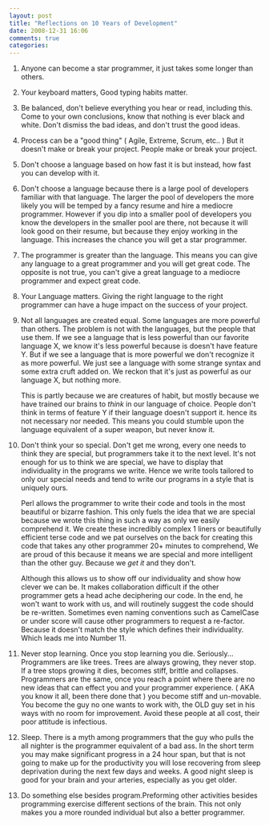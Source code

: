 ```yaml
---
layout: post
title: "Reflections on 10 Years of Development"
date: 2008-12-31 16:06
comments: true
categories: 
---
```


1. Anyone can become a star programmer, it just takes some longer than others.

2. Your keyboard matters, Good typing habits matter.

3. Be balanced, don't believe everything you hear or read, including this. Come
    to your own conclusions, know that nothing is ever black and white. Don't
    dismiss the bad ideas, and don't trust the good ideas.  <!-- more -->

4. Process can be a "good thing" ( Agile, Extreme, Scrum, etc.. ) But it
    doesn't make or break your project. People make or break your project.

5. Don't choose a language based on how fast it is but instead, how fast you
    can develop with it.

6. Don't choose a language because there is a large pool of developers familiar
    with that language. The larger the pool of developers the more likely you will
    be temped by a fancy resume and hire a mediocre programmer. However if you dip
    into a smaller pool of developers you know the developers in the smaller pool
    are there, not because it will look good on their resume, but because they
    enjoy working in the language. This increases the chance you will get a star
    programmer.

7. The programmer is greater than the language. This means you can give any
    language to a great programmer and you will get great code. The opposite is not
    true, you can't give a great language to a mediocre programmer and expect great
    code.

8. Your Language matters. Giving the right language to the right programmer can
    have a huge impact on the success of your project.

9. Not all languages are created equal. Some languages are more powerful than
    others. The problem is not with the languages, but the people that use them. If
    we see a language that is less powerful than our favorite language X, we know
    it's less powerful because is doesn't have feature Y. But if we see a language
    that is more powerful we don't recognize it as more powerful. We just see a
    language with some strange syntax and some extra cruft added on. We reckon that
    it's just as powerful as our language X, but nothing more.

    This is partly because we are creatures of habit, but mostly because we have
    trained our brains to *think* in our language of choice. People don't think in
    terms of feature Y if their language doesn't support it. hence its not
    necessary nor needed. This means you could stumble upon the language equivalent
    of a super weapon, but never know it.

10. Don't think your so special. Don't get me wrong, every one needs to think
    they are special, but programmers take it to the next level. It's not enough
    for us to think we are special, we have to display that individuality in the
    programs we write. Hence we write tools tailored to only our special needs and
    tend to write our programs in a style that is uniquely ours.

    Perl allows the programmer to write their code and tools in the most beautiful
    or bizarre fashion. This only fuels the idea that we are special because we
    wrote this thing in such a way as only we easily comprehend it. We create these
    incredibly complex 1 liners or beautifully efficient terse code and we pat
    ourselves on the back for creating this code that takes any other programmer
    20+ minutes to comprehend, We are proud of this because it means we are special
    and more intelligent than the other guy. Because we *get it* and they don't.

    Although this allows us to show off our individuality and show how clever we
    can be. It makes collaboration difficult if the other programmer gets a head
    ache deciphering our code. In the end, he won't want to work with us, and will
    routinely suggest the code should be re-written. Sometimes even naming
    conventions such as CamelCase or under score will cause other programmers to
    request a re-factor. Because it doesn't match the style which defines their
    individuality. Which leads me into Number 11.

11. Never stop learning. Once you stop learning you die. Seriously...
    Programmers are like trees. Trees are always growing, they never stop. If a
    tree stops growing it dies, becomes stiff, brittle and collapses. Programmers
    are the same, once you reach a point where there are no new ideas that can
    effect you and your programmer experience. ( AKA you know it all, been there
    done that ) you become stiff and un-movable. You become the guy no one wants to
    work with, the OLD guy set in his ways with no room for improvement. Avoid
    these people at all cost, their poor attitude is infectious.

12. Sleep. There is a myth among programmers that the guy who pulls the all
    nighter is the programmer equivalent of a bad ass. In the short term you may
    make significant progress in a 24 hour span, but that is not going to make up
    for the productivity you will lose recovering from sleep deprivation during the
    next few days and weeks. A good night sleep is good for your brain and your
    arteries, especially as you get older.

13. Do something else besides program.Preforming other activities besides
    programming exercise different sections of the brain. This not only makes you a
    more rounded individual but also a better programmer.
